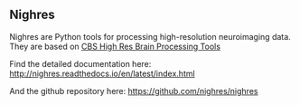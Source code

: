 ## Nighres

Nighres are Python tools for processing high-resolution neuroimaging data. They are based on [CBS High Res Brain Processing Tools](https://www.cbs.mpg.de/institute/software/cbs-tools)

Find the detailed documentation here: http://nighres.readthedocs.io/en/latest/index.html

And the github repository here: https://github.com/nighres/nighres
